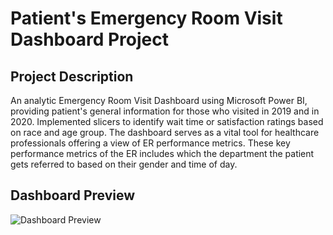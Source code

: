# Patient's Emergency Room Visit Dashboard Project

## Project Description
An analytic Emergency Room Visit Dashboard using Microsoft Power BI, providing patient's general information for those who visited in 2019 and in 2020. Implemented slicers to identify wait time or satisfaction ratings based on race and age group. The dashboard serves as a vital tool for healthcare professionals offering a view of ER performance metrics. These key performance metrics of the ER includes which the department the patient gets referred to based on their gender and time of day. 

## Dashboard Preview
![Dashboard Preview](https://github.com/alhuyn/Emergency-Room-Visits-Dashboard/assets/158428478/c0e69d39-8739-4a2e-a97c-d03706614648)

